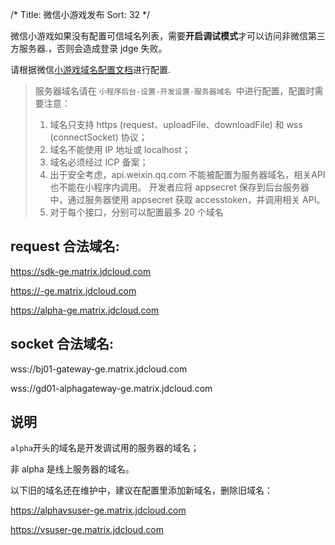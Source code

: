 /*
Title: 微信小游戏发布
Sort: 32
*/

微信小游戏如果没有配置可信域名列表，需要**开启调试模式**才可以访问非微信第三方服务器.，否则会造成登录 jdge 失败。 

请根据微信[小游戏域名配置文档](https://developers.weixin.qq.com/miniprogram/dev/framework/ability/network.html)进行配置.
> 服务器域名请在 `小程序后台-设置-开发设置-服务器域名 `中进行配置，配置时需要注意：
>
> 1. 域名只支持 https (request、uploadFile、downloadFile) 和 wss (connectSocket) 协议；  
> 2. 域名不能使用 IP 地址或 localhost；
> 3. 域名必须经过 ICP 备案；
> 4. 出于安全考虑，api.weixin.qq.com 不能被配置为服务器域名，相关API也不能在小程序内调用。 开发者应将 appsecret 保存到后台服务器中，通过服务器使用 appsecret 获取 accesstoken，并调用相关 API。
> 5. 对于每个接口，分别可以配置最多 20 个域名  

## request 合法域名:

https://sdk-ge.matrix.jdcloud.com

https://-ge.matrix.jdcloud.com

https://alpha-ge.matrix.jdcloud.com



## socket 合法域名:
wss://bj01-gateway-ge.matrix.jdcloud.com  

wss://gd01-alphagateway-ge.matrix.jdcloud.com  







## 说明
`alpha`开头的域名是开发调试用的服务器的域名；

非 alpha 是线上服务器的域名。

以下旧的域名还在维护中，建议在配置里添加新域名，删除旧域名：  

https://alphavsuser-ge.matrix.jdcloud.com  

https://vsuser-ge.matrix.jdcloud.com  
